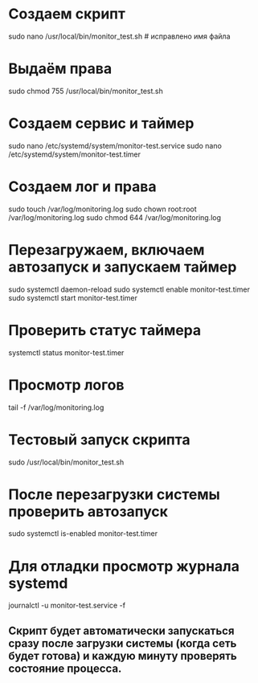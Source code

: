 # Создаем скрипт
sudo nano /usr/local/bin/monitor_test.sh  # исправлено имя файла

# Выдаём права
sudo chmod 755 /usr/local/bin/monitor_test.sh

# Создаем сервис и таймер
sudo nano /etc/systemd/system/monitor-test.service
sudo nano /etc/systemd/system/monitor-test.timer

# Создаем лог и права 
sudo touch /var/log/monitoring.log
sudo chown root:root /var/log/monitoring.log
sudo chmod 644 /var/log/monitoring.log

# Перезагружаем, включаем автозапуск и запускаем таймер
sudo systemctl daemon-reload
sudo systemctl enable monitor-test.timer
sudo systemctl start monitor-test.timer

# Проверить статус таймера
systemctl status monitor-test.timer

# Просмотр логов
tail -f /var/log/monitoring.log

# Тестовый запуск скрипта
sudo /usr/local/bin/monitor_test.sh

# После перезагрузки системы проверить автозапуск
sudo systemctl is-enabled monitor-test.timer

# Для отладки просмотр журнала systemd
journalctl -u monitor-test.service -f

## Скрипт будет автоматически запускаться сразу после загрузки системы (когда сеть будет готова) и каждую минуту проверять состояние процесса.